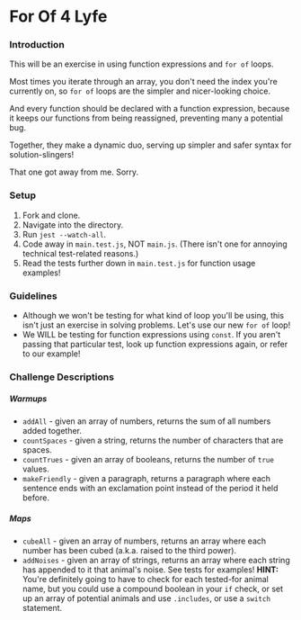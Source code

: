 # For Of 4 Lyfe

### Introduction

This will be an exercise in using function expressions and `for of` loops.

Most times you iterate through an array, you don't need the index you're currently on, so `for of` loops are the simpler and nicer-looking choice.

And every function should be declared with a function expression, because it keeps our functions from being reassigned, preventing many a potential bug.

Together, they make a dynamic duo, serving up simpler and safer syntax for solution-slingers!

That one got away from me. Sorry.


### Setup

1. Fork and clone.
2. Navigate into the directory.
3. Run `jest --watch-all`.
4. Code away in `main.test.js`, NOT `main.js`. (There isn't one for annoying technical test-related reasons.)
5. Read the tests further down in `main.test.js` for function usage examples!


### Guidelines

* Although we won't be testing for what kind of loop you'll be using, this isn't just an exercise in solving problems. Let's use our new `for of` loop!
* We WILL be testing for function expressions using `const`. If you aren't passing that particular test, look up function expressions again, or refer to our example!


### Challenge Descriptions

##### Warmups

* `addAll` - given an array of numbers, returns the sum of all numbers added together.
* `countSpaces` - given a string, returns the number of characters that are spaces.
* `countTrues` - given an array of booleans, returns the number of `true` values.
* `makeFriendly` - given a paragraph, returns a paragraph where each sentence ends with an exclamation point instead of the period it held before.


##### Maps

* `cubeAll` - given an array of numbers, returns an array where each number has been cubed (a.k.a. raised to the third power).
* `addNoises` - given an array of strings, returns an array where each string has appended to it that animal's noise. See tests for examples! **HINT:** You're definitely going to have to check for each tested-for animal name, but you could use a compound boolean in your `if` check, or set up an array of potential animals and use `.includes`, or use a `switch` statement.
